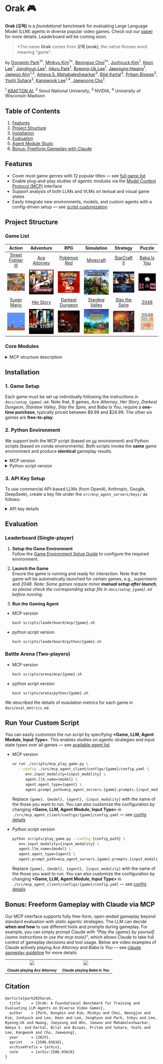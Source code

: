 # Orak 🎮

**Orak (오락)** is a _foundational_ benchmark for evaluating Large Language Model (LLM) agents in diverse popular video games. Check out our [paper](https://arxiv.org/pdf/2506.03610) for more details. Leaderboard will be coming soon.

> *The name **Orak** comes from **오락 (orak)**, the native Korean word meaning "game".


by [Dongmin Park](https://scholar.google.com/citations?user=4xXYQl0AAAAJ&hl=ko)<sup>1*</sup>, [Minkyu Kim](https://scholar.google.com/citations?user=f-kVmJwAAAAJ&hl=ko)<sup>1*</sup>, [Beongjun Choi](https://scholar.google.com/citations?user=Epg7D2QAAAAJ&hl=ko)<sup>1*</sup>, [Junhyuck Kim](https://scholar.google.com/citations?user=f-kVmJwAAAAJ&hl=ko)<sup>1</sup>, [Keon Lee](https://scholar.google.co.kr/citations?user=V9uj_6cAAAAJ&hl=ko)<sup>1</sup>, [Jonghyun Lee](https://scholar.google.com/citations?user=GPi5hw4AAAAJ&hl=ko)<sup>1</sup>, [Inkyu Park](https://scholar.google.com/citations?user=83gYStYAAAAJ&hl=ko)<sup>1</sup>, [Byeong-Uk Lee](https://scholar.google.co.kr/citations?user=0ISM7DsAAAAJ&hl=en)<sup>1</sup>, [Jaeyoung Hwang](https://scholar.google.com/citations?user=f-kVmJwAAAAJ&hl=ko)<sup>1</sup>, [Jaewoo Ahn](https://scholar.google.com/citations?user=tQiOa1cAAAAJ&hl=ko)<sup>1,2</sup>, [Ameya S. Mahabaleshwarkar](https://scholar.google.com/citations?user=LIAWNdcAAAAJ&hl=en)<sup>3</sup>, [Bilal Kartal](https://scholar.google.com/citations?user=Q9hKzEwAAAAJ&hl=en)<sup>3</sup>, [Pritam Biswas](https://github.com/Pritam-Biswas)<sup>3</sup>, [Yoshi Suhara](https://scholar.google.it/citations?user=tjWt_1MAAAAJ&hl=en)<sup>3</sup>, [Kangwook Lee](https://scholar.google.co.kr/citations?user=sCEl8r-n5VEC&hl=ko)<sup>1,4</sup>, [Jaewoong Cho](https://sites.google.com/view/jaewoongcho)<sup>1</sup>.

<sup>1</sup> [KRAFTON AI](https://www.krafton.ai/en/research/publications/), <sup>2</sup> Seoul National University, <sup>3</sup> NVIDIA, <sup>4</sup> University of Wisconsin-Madison


## Table of Contents

1. [Features](#features)  
2. [Project Structure](#project-structure)
3. [Installation](#installation)
4. [Evaluation](#evaluation)
5. [Agent Module Study](#run-your-custom-script)
7. [Bonus: Freeform Gameplay with Claude](#bonus-freeform-gameplay-with-claude-via-mcp)

## Features

- Cover most game genres with 12 popular titles — see [full game list](#game-list)
- Enable plug-and-play studies of agentic modules via the [Model Context Protocol (MCP)](https://github.com/jlowin/fastmcp) interface
- Support analysis of both LLMs and VLMs on textual and visual game states
- Easily integrate new environments, models, and custom agents with a config-driven setup — see [script customization](#run-your-custom-script)


## Project Structure

### Game List
| Action | Adventure | RPG | Simulation | Strategy | Puzzle | 
|:--:|:--:|:--:|:--:|:--:|:--:|
| [Street Fighter III](https://streetfighter.fandom.com/wiki/Street_Fighter_III:_3rd_Strike) | [Ace Attorney](https://aceattorney.fandom.com/wiki/Phoenix_Wright:_Ace_Attorney) | [Pokémon Red](https://pokemon.fandom.com/wiki/Pok%C3%A9mon_Red_Version_and_Pok%C3%A9mon_Blue_Version) | [Minecraft](https://www.minecraft.net/) | [StarCraft II](https://starcraft2.com/) | [Baba Is You](https://hempuli.com/baba/) |
| ![Street Fighter](assets/game_figs/street_fighter3.png) | ![Ace Attorney](assets/game_figs/ace_attorney.png) | ![Pokemon](assets/game_figs/pokemon_red.png) | ![Minecraft](assets/game_figs/minecraft.png) | ![StarCraft](assets/game_figs/starcraft2.png) | ![Space Invaders](assets/game_figs/baba_is_you.png) |
| [Super Mario](https://github.com/Kautenja/gym-super-mario-bros) | [Her Story](https://www.herstorygame.com/) | [Darkest Dungeon](https://www.darkestdungeon.com/) | [Stardew Valley](https://www.stardewvalley.net/) | [Slay the Spire](https://www.megacrit.com/) | [2048](https://play2048.co/) |
| ![Super Mario](assets/game_figs/supermario.png) | ![Her Story](assets/game_figs/herstory.png) | ![Darkest Dungeon](assets/game_figs/darkest_dungeon.png) | ![Stardew Valley](assets/game_figs/stardew_valley.png) | ![Slay the Spire](assets/game_figs/slay_the_spire.png) | ![2048](assets/game_figs/2048.png) |


### Core Modules

<details> 
<summary>MCP structure description</summary>

- `mcp_agent_client/`: Manages interaction between agent modules at mcp_agent_servers and the game environment.
   - Defines a MCP client responsible for managing connections between agent servers and game servers.
   - Implements API functions for multiple LLM instances (e.g., OpenAI's GPT-4o, Meta's Llama-3.2-1B-Instruct).
   - Provides game-independent play logic with a main configuration for managing hyperparameters related to game execution.
- `mcp_agent_servers/`: Implementations of LLM/SLM-based gaming agents.
   - Implements servers (MCP tools) that communicate with the `mcp_agent_client` to support agentic modulation.
   - Defines prompts for each game and agent.
   - Compatible with platform-provided client LLMs (e.g., Claude Desktop) without relying on the APIs defined in `mcp_agent_client`.
- `mcp_game_servers/`: Collection of supported game environments.
   - Implements servers (MCP tools) that communicate with the `mcp_agent_client` to deliver and update game states.
   - Defines environment implementations for each supported game.
   - Compatible with platform-provided client LLMs (e.g., Claude Desktop) without relying on the APIs defined in `mcp_agent_client`.
</details>

## Installation

### 1. Game Setup

Each game must be set up individually following the instructions in `docs/setup_{game}.md`.
Note that, 6 games, _Ace Attorney_, _Her Story_, _Darkest Dungeon_, _Stardew Valley_, _Slay the Spire_, and _Baba Is You_, require a **one-time purchase**, typically priced between $9.99 and $24.99. The other six games are **free-to-play**.

### 2. Python Environment

We support both the MCP script (based on [uv](https://github.com/astral-sh/uv) environment) and Python scripts (based on conda environments). Both scripts invoke the **same** game environment and produce **identical** gameplay results.

<details> 
<summary>MCP version</summary>

uv installation
```bash
powershell -ExecutionPolicy ByPass -c "irm https://astral.sh/uv/install.ps1 | iex" # windows
```

virtual environment creation
```bash
uv venv --python 3.10
.venv/Script/activate # windows
uv pip install -e .
```

default for most games
```bash
uv pip install -r requirements/base.txt
``` 

for some games (_supermario_, etc)
```bash
uv pip install -r requirements/base.txt
uv pip install -r requirements/{game}.txt
```
</details>

<details> 
<summary>Python script version</summary>

default for most games
```bash
conda create -n orak python=3.10
conda activate orak
pip install -r requirements/base.txt
``` 

for some games (_supermario_, etc)
```bash
conda create -n orak python=3.10
conda activate orak
pip install -r requirements/base.txt
pip install -r requirements/{game}.txt
```
</details>

### 3. API Key Setup

To use commercial API-based LLMs (from OpenAI, Anthropic, Google, DeepSeek), create a key file under the `src/mcp_agent_servers/keys/` as follows:

<details> 
<summary>API key details</summary>

- OpenAI
   - create `src/mcp_agent_servers/keys/openai-key/key.env` and add your API key (as a plain text string started with `sk-***`)
- Anthropic
   - create `src/mcp_agent_servers/keys/anthropic-key/key.env` and add your API key (as a plain text string started with `sk-***`)
- Google (current version is for Vertex AI)
   - create `src/mcp_agent_servers/keys/google-key/gemini_gcp.json` and add your GCP JSON service account key.
- DeepSeek
   - create `src/mcp_agent_servers/keys/deepseek-key/key.env` and add your API key (as a plain text string started with `sk-***`)
</details>


## Evaluation

### Leaderboard (Single-player)

1. **Setup the Game Environment**  
   Follow the [Game Environment Setup Guide](#1-game-setup) to configure the required environment.

2. **Launch the Game**  
   Ensure the game is running and ready for interaction. Note that the game will be automatically launched for certain games, e.g., _supermario_ and _2048_. _Note: Some games require minor **manual setup after launch**, so please check the corresponding setup file in `docs/setup_{game}.md` before running_.

3. **Run the Gaming Agent**  

- MCP version
   ```bash
   bash scripts/leaderboard/mcp/{game}.sh
   ```
- python script version
   ```bash
   bash scripts/leaderboard/python/{game}.sh
   ```

### Battle Arena (Two-players)

- MCP version
   ```bash
   bash scripts/arena/mcp/{game}.sh
   ```
- python script version
   ```bash
   bash scripts/arena/python/{game}.sh
   ```

We described the details of evaulation metrics for each game in `docs/eval_metrics.md`.

## Run Your Custom Script

You can easily customize the run script by specifying **<Game, LLM, Agent Module, Input Type>**. This enables studies on agentic strategies and input state types over all games — see [available agent list](./src/mcp_agent_servers/agent_types.py)

- MCP version

   ```bash
   uv run ./scripts/mcp_play_game.py \
      --config ./src/mcp_agent_client/configs/{game}/config.yaml \
         env.input_modality={input_modality} \
         agent.llm_name={model} \
         agent.agent_type={agent} \
         agent.prompt_path=mcp_agent_servers.{game}.prompts.{input_modality}.{agent}
   ```

   Replace `{game}, {model}, {agent}, {input_modality}` with the name of the those you want to run. You can also customize the configuration by changing **<Game, LLM, Agent Module, Input Type>** in `./src/mcp_agent_client/configs/{game}/config.yaml` — see [config details](./docs/configuration.md)

- Python script version

   ```bash
   python scripts/play_game.py --config {config_path} \
      env.input_modality={input_modality} \
      agent.llm_name={model} \
      agent.agent_type={agent} \
      agent.prompt_path=mcp_agent_servers.{game}.prompts.{input_modality}.{agent}
   ```

   Replace `{game}, {model}, {agent}, {input_modality}` with the name of the those you want to run. You can also customize the configuration by changing **<Game, LLM, Agent Module, Input Type>** in `./src/mcp_agent_client/configs/{game}/config.yaml` — see [config details](./docs/configuration.md)

## Bonus: Freeform Gameplay with Claude via MCP

Our MCP interface supports fully free-form, open-ended gameplay beyond standard evaluation with _static_ agentic strategies. The LLM can decide **when and how** to use different tools and prompts during gameplay. For example, you can simply prompt Claude with _"Play the {game} by yourself. {some instructions to use the mcp tools}"_, which allows Claude to take full control of gameplay decisions and tool usage. Below are video examples of Claude actively playing _Ace Attorney_ and _Baba Is You_  — see [claude gameplay guideline](./docs/run_claude.md) for more details

<table>
  <tr>
    <td align="center" width="50%">
      <img src="assets/game_videos/claude_playing_pwaat_GIF.gif" width="95%"><br>
      <sub><b>Claude playing <i>Ace Attorney</i></b></sub>
    </td>
    <td align="center" width="50%">
      <img src="assets/game_videos/claude_playing_baba_is_you_GIF.gif" width="95%"><br>
      <sub><b>Claude playing <i>Baba Is You</i></b></sub>
    </td>
  </tr>
</table>


## Citation
```
@article{park2025orak,
  title     = {Orak: A Foundational Benchmark for Training and Evaluating LLM Agents on Diverse Video Games},
  author    = {Park, Dongmin and Kim, Minkyu and Choi, Beongjun and Kim, Junhyuck and Lee, Keon and Lee, Jonghyun and Park, Inkyu and Lee, Byeong-Uk and Hwang, Jaeyoung and Ahn, Jaewoo and Mahabaleshwarkar, Ameya S. and Kartal, Bilal and Biswas, Pritam and Suhara, Yoshi and Lee, Kangwook and Cho, Jaewoong},
  year      = {2025},
  eprint    = {2506.03610},
  archivePrefix = {arXiv},
  note      = {arXiv:2506.03610}
}
```